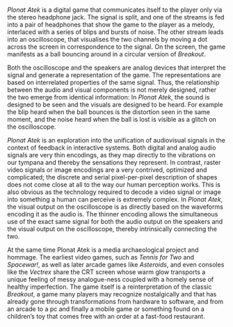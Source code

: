 # <mmm-embed nolink facet="title"></mmm-embed>
*Plonat Atek* is a digital game that communicates itself to the player only via the stereo headphone jack.
The signal is split, and one of the streams is fed into a pair of headphones that show the game to the player as a melody,
interlaced with a series of blips and bursts of noise.
The other stream leads into an oscilloscope, that visualises the two channels by moving a dot across the screen in correspondence to the signal.
On the screen, the game manifests as a ball bouncing around in a circular version of *Breakout*.

Both the oscilloscope and the speakers are analog devices that interpret the signal and generate a representation of the game.
The representations are based on interrelated properties of the same signal.
Thus, the relationship between the audio and visual components is not merely designed, rather the two emerge from identical information:
In *Plonat Atek*, the sound is designed to be seen and the visuals are designed to be heard.
For example the blip heard when the ball bounces is the distortion seen in the same moment,
and the noise heard when the ball is lost is visible as a glitch on the oscilloscope.

<mmm-embed path="video"></mmm-embed>

*Plonat Atek* is an exploration into the unification of audiovisual signals in the context of feedback in interactive systems.
Both digital and analog audio signals are very thin encodings,
as they map directly to the vibrations on our tympana and thereby the sensations they represent.
In contrast, raster video signals or image encodings are a very contrived, optimized and complicated;
the discrete and serial pixel-per-pixel description of shapes does not come close at all to the way our human perception works.
This is also obvious as the technology required to decode a video signal or image into something a human can perceive is extremely complex.
In *Plonat Atek*, the visual output on the oscilloscope is as directly based on the waveforms encoding it as the audio is.
The thinner encoding allows the simultaneous use of the exact same signal for both the audio output on the speakers and
the visual output on the oscilloscope, thereby intrinsically connecting the two.

At the same time Plonat Atek is a media archaeological project and hommage.
The earliest video games, such as *Tennis for Two* and *Spacewar!*, as well as later arcade games like *Asteroids*,
and even consoles like the *Vectrex* share the CRT screen whose warm glow transports a unique feeling of messy analogue-ness
coupled with a homely sense of healthy imperfection.
The game itself is a reinterpretation of the classic *Breakout*, a game many players may recognize nostalgically and
that has already gone through transformations from hardware to software, and from an arcade to a pc and finally a mobile game
or something found on a children’s toy that comes free with an order at a fast-food restaurant.
